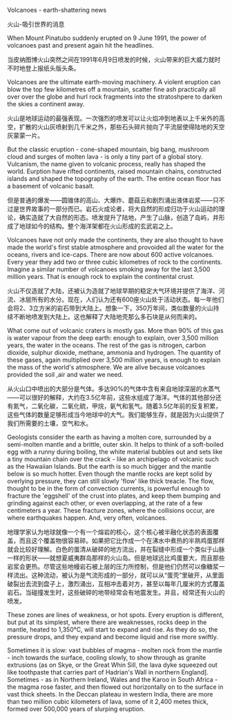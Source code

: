 Volcanoes - earth-shattering news

火山-吸引世界的消息

When Mount Pinatubo suddenly erupted on 9 June 1991, the power of volcanoes past and present again hit the headlines.

当皮纳图博火山突然之间在1991年6月9日喷发的时候，火山带来的巨大威力就时不时地登上报纸头版头条。

Volcanoes are the ultimate earth-moving machinery. A violent eruption can blow the top few kilometres off a mountain, scatter fine ash practically all over over the globe and hurl rock fragments into the stratoshpere to darken the skies a continent away.

火山是地球运动的最强表现。一次强烈的喷发可以让火焰冲到地表以上千米外的高空，扩散的火山灰喷射到几千米之外，那些石头碎片抛向了平流层使得陆地的天空灰蒙蒙一片。

But the classic eruption - cone-shaped mountain, big bang, mushroom cloud and surges of molten lava - is only a tiny part of a global story. Vulcanism, the name given to volcanic process, really has shaped the world. Eurption have rifted continents, raised mountain chains, constructed islands and shaped the topography of the earth. The entire ocean floor has a basement of volcanic basalt.

但是普通的爆发——圆锥体的高山、大爆炸、蘑菇云和剧烈涌出液体岩浆——只不过是世界故事的一部分而已。岩石火成论者，将大自然的形成归功于火山运动的理论，确实造就了大自然的形态。喷发提升了陆地，产生了山脉，创造了岛屿，并形成了地球如今的结构。整个海洋架都在火山形成的玄武岩之上。

Volcanoes have not only made the continents, they are also thought to have made the world's first stable atmosphere and provoided all the water for the oceans, rivers and ice-caps. There are now about 600 active volcanoes. Every year they add two or three cubic kilometres of rock to the continents. Imagine a similar number of volcanoes smoking away for the last 3,500 million years. That is enough rock to explain the continental crust.

火山不仅造就了大陆，还被认为造就了地球早期的稳定大气环境并提供了海洋、河流、冰层所有的水分。现在，人们认为还有600座火山处于活动状态。每一年他们会将2、3立方米的岩石带到大陆上。想象一下，350万年间，类似数量的火山持续不断地喷发到大陆上。这也解释了大陆地壳那么多石块是从何而来的。

What come out of volcanic craters is mostly gas. More than 90% of this gas is water vapour from the deep earth: enough to explain, over 3,500 million years, the water in the oceans. The rest of the gas is nitrogen, carbon  dioxide, sulphur dioxide, methane, ammonia and hydrogen. The quantity of these gases, again multiplied over 3,500 million years, is enough to explain the mass of the world's atmosphere. We are alive because volcanoes provided the soil ,air and water we need.

从火山口中喷出的大部分是气体。多达90%的气体中含有来自地球深层的水蒸气——可以很好的解释，大约在3.5亿年前，这些水组成了海洋。气体的其他部分还有氮气，二氧化碳，二氧化硫，甲烷，氨气和氢气。随着3.5亿年前的反复积累，这些气体的数量足够形成当今地球中的大气。我们能够生存，就是因为火山提供了我们所需要的土壤，空气和水。

Geologists consider the earth as having a molten core, surrounded by a semi-molten mantle and a brittle, outer skin. It helps to think of a soft-boiled  egg with a runny during boiling, the white material bubbles out and sets like a tiny mountain chain over the crack - like an archipelago of volcanic such as the Hawaiian Islands. But the earth is so much bigger and the mantle below is so much hotter. Even though the mantle rocks are kept solid by overlying pressure, they can still slowly 'flow' like thick treacle. The flow, thought to be in the form of convection currents, is powerful enough to fracture the 'eggshell' of the crust into plates, and keep them bumping and grinding against each other, or even overlapping, at the rate of a few centimeters a year. These fracture zones, where the collisions occur, are where earthquakes happen. And, very often, volcanoes.

地理学家认为地球就像一个有一个熔岩的核心，这个核心被半融化状态的表面覆盖，而且这个覆盖物很容易碎。如果把它比作成一个在沸水中煮热的半熟鸡蛋那样就会比较好理解。白色的蛋清从破碎的地方流出，并在裂缝中形成一个类似于山脉一样的形状——就想夏威夷群岛那样的火山岛。但是地球远比鸡蛋要大，而且那些岩浆会更热。尽管这些地幔岩石被上层的压力所控制，但是他们仍然可以像糖浆一样流出。这种流动，被认为是气流形成的一部分，就可以从“蛋壳”里破开，从里面破裂出去流到盘子上，激烈涌出，互相冲击着对方，甚至以每年几厘米的方式覆盖岩石。当碰撞发生时，这些破碎的地带经常会有地震发生。并且，经常还有火山的喷发。

These zones are lines of weakness, or hot spots. Every eruption is different, but put at its simplest, where there are weaknesses, rocks deep in the mantle, heated to 1,350°C, will start to expand and rise. As they do so, the pressure drops, and they expand and become liquid and rise more swiftly.

Sometimes it is slow: vast bubbles of magma - molten rock from the mantle - inch towards the surface, cooling slowly, to show through as granite extrusions (as on Skye, or the Great Whin Sill, the lava dyke squeezed out like toothpaste that carries part of Hadrian's Wall in northern England]. Sometimes - as in Northern Ireland, Wales and the Karoo in South Africa - the magma rose faster, and then flowed out horizontally on to the surface in vast thick sheets. In the Deccan plateau in western India, there are more than two million cubic kilometers of lava, some of it 2,400 metes thick, formed over 500,000 years of slurping eruption.
